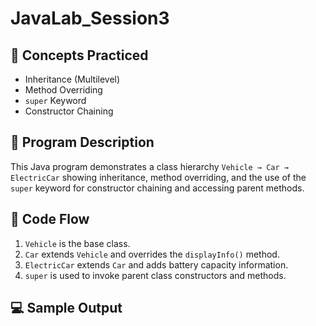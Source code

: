 # JavaLab_Session3

## 🧠 Concepts Practiced
- Inheritance (Multilevel)
- Method Overriding
- `super` Keyword
- Constructor Chaining

## 📘 Program Description
This Java program demonstrates a class hierarchy `Vehicle → Car → ElectricCar` showing inheritance, method overriding, and the use of the `super` keyword for constructor chaining and accessing parent methods.

## 🧩 Code Flow
1. `Vehicle` is the base class.
2. `Car` extends `Vehicle` and overrides the `displayInfo()` method.
3. `ElectricCar` extends `Car` and adds battery capacity information.
4. `super` is used to invoke parent class constructors and methods.

## 💻 Sample Output
